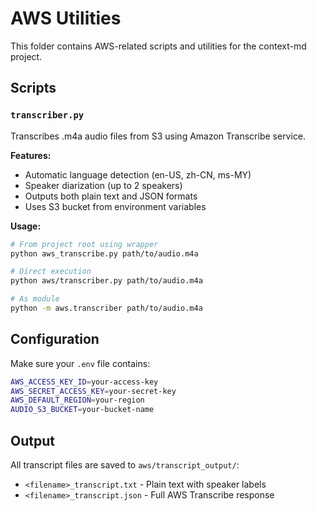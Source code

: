 # AWS Utilities

This folder contains AWS-related scripts and utilities for the context-md project.

## Scripts

### `transcriber.py`
Transcribes .m4a audio files from S3 using Amazon Transcribe service.

**Features:**
- Automatic language detection (en-US, zh-CN, ms-MY)
- Speaker diarization (up to 2 speakers)
- Outputs both plain text and JSON formats
- Uses S3 bucket from environment variables

**Usage:**
```bash
# From project root using wrapper
python aws_transcribe.py path/to/audio.m4a

# Direct execution
python aws/transcriber.py path/to/audio.m4a

# As module
python -m aws.transcriber path/to/audio.m4a
```



## Configuration

Make sure your `.env` file contains:
```bash
AWS_ACCESS_KEY_ID=your-access-key
AWS_SECRET_ACCESS_KEY=your-secret-key
AWS_DEFAULT_REGION=your-region
AUDIO_S3_BUCKET=your-bucket-name
```

## Output

All transcript files are saved to `aws/transcript_output/`:
- `<filename>_transcript.txt` - Plain text with speaker labels
- `<filename>_transcript.json` - Full AWS Transcribe response 
